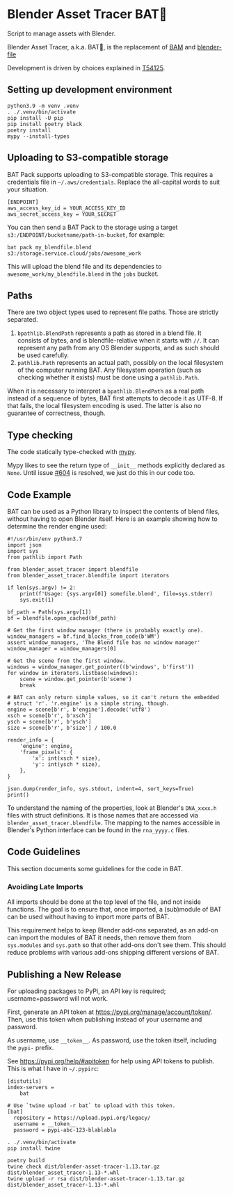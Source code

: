 # Blender Asset Tracer BAT🦇

Script to manage assets with Blender.

Blender Asset Tracer, a.k.a. BAT🦇, is the replacement of
[BAM](https://developer.blender.org/diffusion/BAM/) and
[blender-file](https://developer.blender.org/source/blender-file/)

Development is driven by choices explained in [T54125](https://developer.blender.org/T54125).

## Setting up development environment

```
python3.9 -m venv .venv
. ./.venv/bin/activate
pip install -U pip
pip install poetry black
poetry install
mypy --install-types
```


## Uploading to S3-compatible storage

BAT Pack supports uploading to S3-compatible storage. This requires a credentials file in
`~/.aws/credentials`. Replace the all-capital words to suit your situation.

    [ENDPOINT]
    aws_access_key_id = YOUR_ACCESS_KEY_ID
    aws_secret_access_key = YOUR_SECRET

You can then send a BAT Pack to the storage using a target `s3:/ENDPOINT/bucketname/path-in-bucket`,
for example:

    bat pack my_blendfile.blend s3:/storage.service.cloud/jobs/awesome_work

This will upload the blend file and its dependencies to `awesome_work/my_blendfile.blend` in
the `jobs` bucket.


## Paths

There are two object types used to represent file paths. Those are strictly separated.

1. `bpathlib.BlendPath` represents a path as stored in a blend file. It consists of bytes, and is
   blendfile-relative when it starts with `//`. It can represent any path from any OS Blender
   supports, and as such should be used carefully.
2. `pathlib.Path` represents an actual path, possibly on the local filesystem of the computer
   running BAT. Any filesystem operation (such as checking whether it exists) must be done using a
   `pathlib.Path`.

When it is necessary to interpret a `bpathlib.BlendPath` as a real path instead of a sequence of
bytes, BAT first attempts to decode it as UTF-8. If that fails, the local filesystem encoding is
used. The latter is also no guarantee of correctness, though.


## Type checking

The code statically type-checked with [mypy](http://mypy-lang.org/).

Mypy likes to see the return type of `__init__` methods explicitly declared as `None`. Until issue
[#604](https://github.com/python/mypy/issues/604) is resolved, we just do this in our code too.


## Code Example

BAT can be used as a Python library to inspect the contents of blend files, without having to
open Blender itself. Here is an example showing how to determine the render engine used:

    #!/usr/bin/env python3.7
    import json
    import sys
    from pathlib import Path

    from blender_asset_tracer import blendfile
    from blender_asset_tracer.blendfile import iterators

    if len(sys.argv) != 2:
        print(f'Usage: {sys.argv[0]} somefile.blend', file=sys.stderr)
        sys.exit(1)

    bf_path = Path(sys.argv[1])
    bf = blendfile.open_cached(bf_path)

    # Get the first window manager (there is probably exactly one).
    window_managers = bf.find_blocks_from_code(b'WM')
    assert window_managers, 'The Blend file has no window manager'
    window_manager = window_managers[0]

    # Get the scene from the first window.
    windows = window_manager.get_pointer((b'windows', b'first'))
    for window in iterators.listbase(windows):
        scene = window.get_pointer(b'scene')
        break

    # BAT can only return simple values, so it can't return the embedded
    # struct 'r'. 'r.engine' is a simple string, though.
    engine = scene[b'r', b'engine'].decode('utf8')
    xsch = scene[b'r', b'xsch']
    ysch = scene[b'r', b'ysch']
    size = scene[b'r', b'size'] / 100.0

    render_info = {
        'engine': engine,
        'frame_pixels': {
            'x': int(xsch * size),
            'y': int(ysch * size),
        },
    }

    json.dump(render_info, sys.stdout, indent=4, sort_keys=True)
    print()

To understand the naming of the properties, look at Blender's `DNA_xxxx.h` files with struct
definitions. It is those names that are accessed via `blender_asset_tracer.blendfile`. The
mapping to the names accessible in Blender's Python interface can be found in the `rna_yyyy.c`
files.


## Code Guidelines

This section documents some guidelines for the code in BAT.

### Avoiding Late Imports

All imports should be done at the top level of the file, and not inside
functions. The goal is to ensure that, once imported, a (sub)module of BAT can
be used without having to import more parts of BAT.

This requirement helps to keep Blender add-ons separated, as an add-on can
import the modules of BAT it needs, then remove them from `sys.modules` and
`sys.path` so that other add-ons don't see them. This should reduce problems
with various add-ons shipping different versions of BAT.

## Publishing a New Release

For uploading packages to PyPi, an API key is required; username+password will
not work.

First, generate an API token at https://pypi.org/manage/account/token/. Then,
use this token when publishing instead of your username and password.

As username, use `__token__`.
As password, use the token itself, including the `pypi-` prefix.

See https://pypi.org/help/#apitoken for help using API tokens to publish. This
is what I have in `~/.pypirc`:

```
[distutils]
index-servers =
    bat

# Use `twine upload -r bat` to upload with this token.
[bat]
  repository = https://upload.pypi.org/legacy/
  username = __token__
  password = pypi-abc-123-blablabla
```

```
. ./.venv/bin/activate
pip install twine

poetry build
twine check dist/blender-asset-tracer-1.13.tar.gz dist/blender_asset_tracer-1.13-*.whl
twine upload -r rsa dist/blender-asset-tracer-1.13.tar.gz dist/blender_asset_tracer-1.13-*.whl
```
